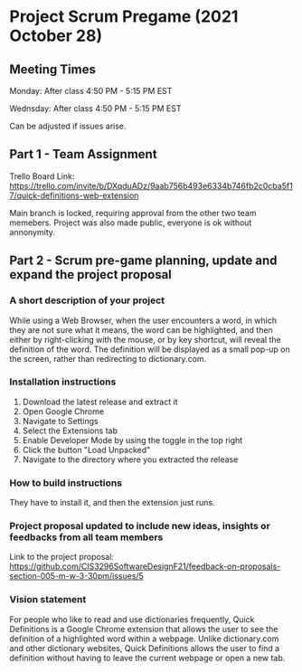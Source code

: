 # Project Scrum Pregame (2021 October 28)
## Meeting Times
Monday: After class 4:50 PM - 5:15 PM EST

Wednsday: After class 4:50 PM - 5:15 PM EST

Can be adjusted if issues arise.

## Part 1 - Team Assignment
Trello Board Link: https://trello.com/invite/b/DXqduADz/9aab756b493e6334b746fb2c0cba5f17/quick-definitions-web-extension

Main branch is locked, requiring approval from the other two team memebers. Project was also made public, everyone is ok without annonymity.

## Part 2 - Scrum pre-game planning, update and expand the project proposal
### A short description of your project
  While using a Web Browser, when the user encounters a word, in which they are not sure what it means, the word can be highlighted, and then either by right-clicking with the mouse, or by key shortcut, will reveal the definition of the word. The definition will be displayed as a small pop-up on the screen, rather than redirecting to dictionary.com.

### Installation instructions
  1. Download the latest release and extract it
  2. Open Google Chrome
  3. Navigate to Settings
  4. Select the Extensions tab
  5. Enable Developer Mode by using the toggle in the top right
  6. Click the button "Load Unpacked"
  7. Navigate to the directory where you extracted the release

### How to build instructions
  They have to install it, and then the extension just runs.

### Project proposal updated to include new ideas, insights or feedbacks from all team members
  Link to the project proposal: https://github.com/CIS3296SoftwareDesignF21/feedback-on-proposals-section-005-m-w-3-30pm/issues/5

### Vision statement
  For people who like to read and use dictionaries frequently, Quick Definitions is a Google Chrome extension that allows the user to see the definition of a highlighted word within a webpage. Unlike dictionary.com and other dictionary websites, Quick Definitions allows the user to find a definition without having to leave the current webpage or open a new tab.

